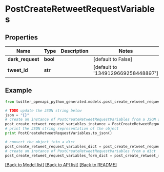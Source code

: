 # PostCreateRetweetRequestVariables


## Properties

Name | Type | Description | Notes
------------ | ------------- | ------------- | -------------
**dark_request** | **bool** |  | [default to False]
**tweet_id** | **str** |  | [default to '1349129669258448897']

## Example

```python
from twitter_openapi_python_generated.models.post_create_retweet_request_variables import PostCreateRetweetRequestVariables

# TODO update the JSON string below
json = "{}"
# create an instance of PostCreateRetweetRequestVariables from a JSON string
post_create_retweet_request_variables_instance = PostCreateRetweetRequestVariables.from_json(json)
# print the JSON string representation of the object
print PostCreateRetweetRequestVariables.to_json()

# convert the object into a dict
post_create_retweet_request_variables_dict = post_create_retweet_request_variables_instance.to_dict()
# create an instance of PostCreateRetweetRequestVariables from a dict
post_create_retweet_request_variables_form_dict = post_create_retweet_request_variables.from_dict(post_create_retweet_request_variables_dict)
```
[[Back to Model list]](../README.md#documentation-for-models) [[Back to API list]](../README.md#documentation-for-api-endpoints) [[Back to README]](../README.md)


